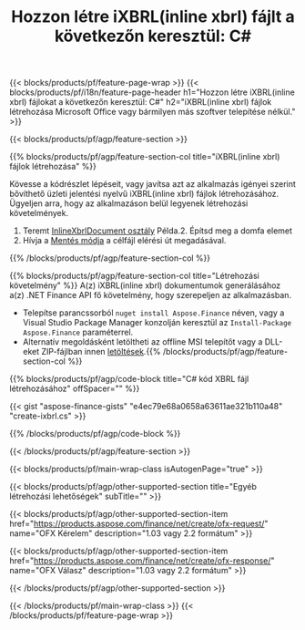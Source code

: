 ﻿---
title: "Hozzon létre iXBRL(inline xbrl) fájlt a következőn keresztül: C#"
description: Mintakód a iXBRL(inline xbrl) fájl létrehozásához. Használjon API példakódot a kötegelt iXBRL(inline xbrl) fájlok generálásához .NET alapú alkalmazásokban. 
url: /hu/net/create/ixbrl/
family: finance
platformtag: net
feature: create
informat: iXBRL
outformat: 
otherformats: 
---
{{< blocks/products/pf/feature-page-wrap >}}
{{< blocks/products/pf/i18n/feature-page-header h1="Hozzon létre iXBRL(inline xbrl) fájlokat a következőn keresztül: C#" h2="iXBRL(inline xbrl) fájlok létrehozása Microsoft Office vagy bármilyen más szoftver telepítése nélkül." >}}

{{< blocks/products/pf/agp/feature-section >}}

{{% blocks/products/pf/agp/feature-section-col title="iXBRL(inline xbrl) fájlok létrehozása" %}}

Kövesse a kódrészlet lépéseit, vagy javítsa azt az alkalmazás igényei szerint bővíthető üzleti jelentési nyelvű iXBRL(inline xbrl) fájlok létrehozásához. Ügyeljen arra, hogy az alkalmazáson belül legyenek létrehozási követelmények.

1. Teremt [InlineXbrlDocument osztály](https://apireference.aspose.com/finance/net/aspose.finance.xbrl.inline/inlinexbrldocument) Példa.2. Építsd meg a domfa elemet
3. Hívja a [Mentés módja](https://apireference.aspose.com/finance/net/aspose.finance.xbrl.inline.inlinexbrldocument/save/methods/1) a célfájl elérési út megadásával.

{{% /blocks/products/pf/agp/feature-section-col %}}

{{% blocks/products/pf/agp/feature-section-col title="Létrehozási követelmény" %}}
A(z) iXBRL(inline xbrl) dokumentumok generálásához a(z) .NET Finance API fő követelmény, hogy szerepeljen az alkalmazásban. 
- Telepítse parancssorból ```nuget install Aspose.Finance``` néven, vagy a Visual Studio Package Manager konzolján keresztül az ```Install-Package Aspose.Finance``` paraméterrel.
- Alternatív megoldásként letöltheti az offline MSI telepítőt vagy a DLL-eket ZIP-fájlban innen [letöltések](https://downloads.aspose.com/finance/net).{{% /blocks/products/pf/agp/feature-section-col %}}

{{% blocks/products/pf/agp/code-block title="C# kód XBRL fájl létrehozásához" offSpacer="" %}}

{{< gist "aspose-finance-gists" "e4ec79e68a0658a63611ae321b110a48" "create-ixbrl.cs" >}}

{{% /blocks/products/pf/agp/code-block %}}

{{< /blocks/products/pf/agp/feature-section >}}

{{< blocks/products/pf/main-wrap-class isAutogenPage="true" >}}

{{< blocks/products/pf/agp/other-supported-section title="Egyéb létrehozási lehetőségek" subTitle="" >}}

{{< blocks/products/pf/agp/other-supported-section-item href="https://products.aspose.com/finance/net/create/ofx-request/" name="OFX Kérelem" description="1.03 vagy 2.2 formátum" >}}

{{< blocks/products/pf/agp/other-supported-section-item href="https://products.aspose.com/finance/net/create/ofx-response/" name="OFX Válasz" description="1.03 vagy 2.2 formátum" >}}

{{< /blocks/products/pf/agp/other-supported-section >}}

{{< /blocks/products/pf/main-wrap-class >}}
{{< /blocks/products/pf/feature-page-wrap >}}